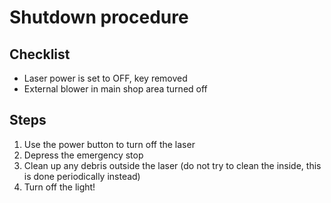 # Shutdown procedure

## Checklist
- Laser power is set to OFF, key removed
- External blower in main shop area turned off

## Steps

1. Use the power button to turn off the laser
2. Depress the emergency stop
3. Clean up any debris outside the laser (do not try to clean the inside, this is done periodically instead)
4. Turn off the light!